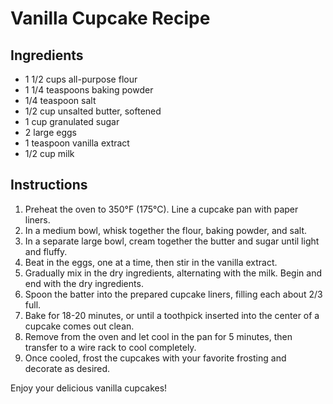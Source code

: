 # Vanilla Cupcake Recipe

## Ingredients

- 1 1/2 cups all-purpose flour
- 1 1/4 teaspoons baking powder
- 1/4 teaspoon salt
- 1/2 cup unsalted butter, softened
- 1 cup granulated sugar
- 2 large eggs
- 1 teaspoon vanilla extract
- 1/2 cup milk

## Instructions

1. Preheat the oven to 350°F (175°C). Line a cupcake pan with paper liners.
2. In a medium bowl, whisk together the flour, baking powder, and salt.
3. In a separate large bowl, cream together the butter and sugar until light and fluffy.
4. Beat in the eggs, one at a time, then stir in the vanilla extract.
5. Gradually mix in the dry ingredients, alternating with the milk. Begin and end with the dry ingredients.
6. Spoon the batter into the prepared cupcake liners, filling each about 2/3 full.
7. Bake for 18-20 minutes, or until a toothpick inserted into the center of a cupcake comes out clean.
8. Remove from the oven and let cool in the pan for 5 minutes, then transfer to a wire rack to cool completely.
9. Once cooled, frost the cupcakes with your favorite frosting and decorate as desired.

Enjoy your delicious vanilla cupcakes!
